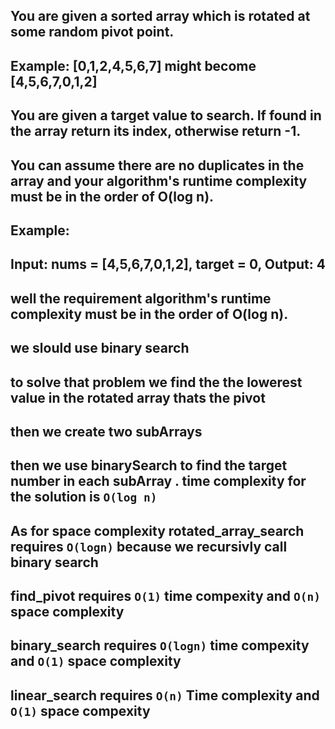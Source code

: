 ## You are given a sorted array which is rotated at some random pivot point.

## Example: [0,1,2,4,5,6,7] might become [4,5,6,7,0,1,2]

## You are given a target value to search. If found in the array return its index, otherwise return -1.

## You can assume there are no duplicates in the array and your algorithm's runtime complexity must be in the order of O(log n).

## Example:

## Input: nums = [4,5,6,7,0,1,2], target = 0, Output: 4

## well the requirement algorithm's runtime complexity must be in the order of O(log n).

## we slould use binary search

## to solve that problem we find the the lowerest value in the rotated array thats the pivot

## then we create two subArrays

## then we use binarySearch to find the target number in each subArray . time complexity for the solution is `O(log n)`

## As for space complexity rotated_array_search requires `O(logn)` because we recursivly call binary search

## find_pivot requires `O(1)` time compexity and `O(n)` space complexity

## binary_search requires `O(logn)` time compexity and `O(1)` space complexity

## linear_search requires `O(n)` Time complexity and `O(1)` space compexity
